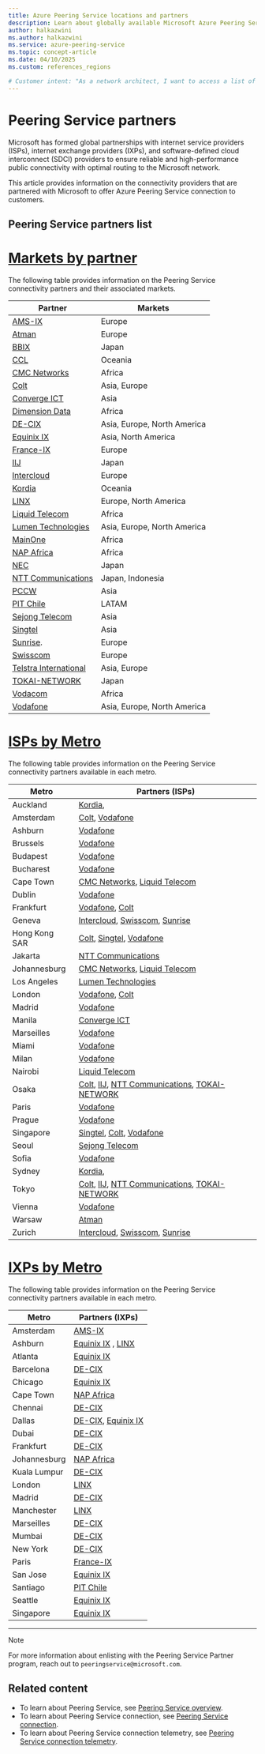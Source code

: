 ```yaml
---
title: Azure Peering Service locations and partners
description: Learn about globally available Microsoft Azure Peering Service locations and partners (ISPs and IXPs).
author: halkazwini
ms.author: halkazwini
ms.service: azure-peering-service
ms.topic: concept-article
ms.date: 04/10/2025
ms.custom: references_regions

# Customer intent: "As a network architect, I want to access a list of Azure Peering Service partners by region and metro, so that I can select the optimal connectivity provider for reliable and high-performance cloud network solutions."
---
```


# Peering Service partners

Microsoft has formed global partnerships with internet service providers (ISPs), internet exchange providers (IXPs), and software-defined cloud interconnect (SDCI) providers to ensure reliable and high-performance public connectivity with optimal routing to the Microsoft network.

This article provides information on the connectivity providers that are partnered with Microsoft to offer Azure Peering Service connection to customers.

## Peering Service partners list

# [**Markets by partner**](#tab/partners)

The following table provides information on the Peering Service connectivity partners and their associated markets.

| Partner | Markets |
|----------|--------|
| [AMS-IX](https://www.ams-ix.net/ams/service/cloud-access) | Europe |
| [Atman](https://atman.pl/en/connectivity/internet/atman-internet-with-microsoft-azure-peering-service/) | Europe |
| [BBIX](https://www.bbix.net/en/service/) | Japan |
| [CCL](https://concepts.co.nz/news) | Oceania |
| [CMC Networks](https://www.cmcnetworks.net/products/microsoft-azure-peering-services.html) | Africa |
| [Colt](https://www.colt.net/product/cloud-prioritisation/)| Asia, Europe |
| [Converge ICT](https://www.convergeict.com/enterprise/) | Asia |
| [Dimension Data](https://www.dimensiondata.com/en-gb/about-us/our-partners/microsoft/)| Africa |
| [DE-CIX](https://www.de-cix.net/services/microsoft-azure-peering-service/)| Asia, Europe, North America |
| [Equinix IX](https://www.equinix.com/interconnection-services/internet-exchange/) | Asia, North America |
| [France-IX](https://www.franceix.net/en/) | Europe |
| [IIJ](https://www.iij.ad.jp/en/) | Japan |
| [Intercloud](https://www.intercloud.com/partners/microsoft-azure)| Europe |
| [Kordia](https://www.kordia.co.nz/cloudconnect) | Oceania  |
| [LINX](https://www.linx.net/services/microsoft-azure-peering/) | Europe, North America |
| [Liquid Telecom](https://liquidc2.com/connect/#maps) | Africa |
| [Lumen Technologies](https://www.ctl.io/microsoft-azure-peering-services/) | Asia, Europe, North America |
| [MainOne](https://mainone.net/connectivity-and-data-center-services/) | Africa |
| [NAP Africa](https://www.napafrica.net/technical/microsoft-azure-peering-service/) | Africa |
| [NEC](https://jpn.nec.com/) | Japan |
| [NTT Communications](https://www.ntt.com/en/index.html) | Japan, Indonesia |
| [PCCW](https://www.pccwglobal.com/) | Asia |
| [PIT Chile](https://www.pitchile.cl/wp/maps/) |LATAM|
| [Sejong Telecom](https://www.sejongtelecom.net/) | Asia |
| [Singtel](https://www.singtel.com/business/campaign/singnet-cloud-connect-microsoft-direct) | Asia |
| [Sunrise](https://www.sunrise.ch/business/en/home). | Europe |
| [Swisscom](https://www.swisscom.ch/en/business/enterprise/offer/wireline.html) | Europe |
| [Telstra International](https://www.telstrainternational.com/en/enterprise/products/adaptive-networks/global-internet/global-internet-direct) | Asia, Europe |
| [TOKAI-NETWORK](https://www.broadline.ne.jp/en/) | Japan  |
| [Vodacom](https://www.vodacom.com/index.php) | Africa |
| [Vodafone](https://www.vodafone.com/business/solutions/fixed-connectivity/internet-services#solutions) | Asia, Europe, North America |

# [**ISPs by Metro**](#tab/isp)

The following table provides information on the Peering Service connectivity partners available in each metro.

| Metro | Partners (ISPs) |
|-------|-----------------|
| Auckland | [Kordia](https://www.kordia.co.nz/cloudconnect), |
| Amsterdam | [Colt](https://www.colt.net/product/cloud-prioritisation/), [Vodafone](https://www.vodafone.com/business/solutions/fixed-connectivity/internet-services#solutions) |
| Ashburn | [Vodafone](https://www.vodafone.com/business/solutions/fixed-connectivity/internet-services#solutions) |
| Brussels | [Vodafone](https://www.vodafone.com/business/solutions/fixed-connectivity/internet-services#solutions) |
| Budapest | [Vodafone](https://www.vodafone.com/business/solutions/fixed-connectivity/internet-services#solutions) |
| Bucharest | [Vodafone](https://www.vodafone.com/business/solutions/fixed-connectivity/internet-services#solutions) |
| Cape Town | [CMC Networks](https://www.cmcnetworks.net/products/microsoft-azure-peering-services.html), [Liquid Telecom](https://liquidc2.com/connect/#maps) |
| Dublin | [Vodafone](https://www.vodafone.com/business/solutions/fixed-connectivity/internet-services#solutions) |
| Frankfurt | [Vodafone](https://www.vodafone.com/business/solutions/fixed-connectivity/internet-services#solutions), [Colt](https://www.colt.net/product/cloud-prioritisation/) |
| Geneva | [Intercloud](https://www.intercloud.com/partners/microsoft-azure), [Swisscom](https://www.swisscom.ch/en/business/enterprise/offer/wireline.html), [Sunrise](https://www.sunrise.ch/business/en/home) |
| Hong Kong SAR | [Colt](https://www.colt.net/product/cloud-prioritisation/), [Singtel](https://www.singtel.com/business/campaign/singnet-cloud-connect-microsoft-direct), [Vodafone](https://www.vodafone.com/business/solutions/fixed-connectivity/internet-services#solutions) |
| Jakarta | [NTT Communications](https://www.ntt.com/en/index.html) |
| Johannesburg | [CMC Networks](https://www.cmcnetworks.net/products/microsoft-azure-peering-services.html), [Liquid Telecom](https://liquidc2.com/connect/#maps) |
| Los Angeles | [Lumen Technologies](https://www.ctl.io/microsoft-azure-peering-services/) |
| London | [Vodafone](https://www.vodafone.com/business/solutions/fixed-connectivity/internet-services#solutions), [Colt](https://www.colt.net/product/cloud-prioritisation/) |
| Madrid | [Vodafone](https://www.vodafone.com/business/solutions/fixed-connectivity/internet-services#solutions) |
| Manila | [Converge ICT](https://www.convergeict.com/enterprise/) |
| Marseilles | [Vodafone](https://www.vodafone.com/business/solutions/fixed-connectivity/internet-services#solutions) |
| Miami | [Vodafone](https://www.vodafone.com/business/solutions/fixed-connectivity/internet-services#solutions) |
| Milan | [Vodafone](https://www.vodafone.com/business/solutions/fixed-connectivity/internet-services#solutions) |
| Nairobi | [Liquid Telecom](https://liquidc2.com/connect/#maps) |
| Osaka | [Colt](https://www.colt.net/product/cloud-prioritisation/), [IIJ](https://www.iij.ad.jp/en/), [NTT Communications](https://www.ntt.com/en/index.html), [TOKAI-NETWORK](https://www.broadline.ne.jp/en/) |
| Paris | [Vodafone](https://www.vodafone.com/business/solutions/fixed-connectivity/internet-services#solutions) |
| Prague | [Vodafone](https://www.vodafone.com/business/solutions/fixed-connectivity/internet-services#solutions) |
| Singapore | [Singtel](https://www.singtel.com/business/campaign/singnet-cloud-connect-microsoft-direct), [Colt](https://www.colt.net/product/cloud-prioritisation/), [Vodafone](https://www.vodafone.com/business/solutions/fixed-connectivity/internet-services#solutions) |
| Seoul | [Sejong Telecom](https://www.sejongtelecom.net/) |
| Sofia | [Vodafone](https://www.vodafone.com/business/solutions/fixed-connectivity/internet-services#solutions) |
| Sydney | [Kordia](https://www.kordia.co.nz/cloudconnect), |
| Tokyo | [Colt](https://www.colt.net/product/cloud-prioritisation/), [IIJ](https://www.iij.ad.jp/en/), [NTT Communications](https://www.ntt.com/en/index.html), [TOKAI-NETWORK](https://www.broadline.ne.jp/en/) |
| Vienna | [Vodafone](https://www.vodafone.com/business/solutions/fixed-connectivity/internet-services#solutions) |
| Warsaw | [Atman](https://atman.pl/en/connectivity/internet/atman-internet-with-microsoft-azure-peering-service/) |
| Zurich | [Intercloud](https://www.intercloud.com/partners/microsoft-azure), [Swisscom](https://www.swisscom.ch/en/business/enterprise/offer/wireline.html), [Sunrise](https://www.sunrise.ch/business/en/home) |

# [**IXPs by Metro**](#tab/ixp)

The following table provides information on the Peering Service connectivity partners available in each metro.

| Metro | Partners (IXPs) |
|-------|-----------------|
| Amsterdam | [AMS-IX](https://www.ams-ix.net/ams/service/cloud-access) |
| Ashburn | [Equinix IX](https://www.equinix.com/interconnection-services/internet-exchange/) , [LINX](https://www.linx.net/services/microsoft-azure-peering/) |
| Atlanta | [Equinix IX](https://www.equinix.com/interconnection-services/internet-exchange/) |
| Barcelona | [DE-CIX](https://www.de-cix.net/services/microsoft-azure-peering-service/) |
| Chicago | [Equinix IX](https://www.equinix.com/interconnection-services/internet-exchange/) |
| Cape Town | [NAP Africa](https://www.napafrica.net/technical/microsoft-azure-peering-service/) |
| Chennai | [DE-CIX](https://www.de-cix.net/services/microsoft-azure-peering-service/)|
| Dallas | [DE-CIX](https://www.de-cix.net/services/microsoft-azure-peering-service/), [Equinix IX](https://www.equinix.com/interconnection-services/internet-exchange/) |
| Dubai | [DE-CIX](https://www.de-cix.net/services/microsoft-azure-peering-service/) |
| Frankfurt | [DE-CIX](https://www.de-cix.net/services/microsoft-azure-peering-service/) |
| Johannesburg | [NAP Africa](https://www.napafrica.net/technical/microsoft-azure-peering-service/) |
| Kuala Lumpur | [DE-CIX](https://www.de-cix.net/services/microsoft-azure-peering-service/) |
| London | [LINX](https://www.linx.net/services/microsoft-azure-peering/) |
| Madrid | [DE-CIX](https://www.de-cix.net/services/microsoft-azure-peering-service/) |
| Manchester | [LINX](https://www.linx.net/services/microsoft-azure-peering/) |
| Marseilles | [DE-CIX](https://www.de-cix.net/services/microsoft-azure-peering-service/) |
| Mumbai | [DE-CIX](https://www.de-cix.net/services/microsoft-azure-peering-service/) |
| New York | [DE-CIX](https://www.de-cix.net/services/microsoft-azure-peering-service/) |
| Paris | [France-IX](https://www.franceix.net/en/) |
| San Jose | [Equinix IX](https://www.equinix.com/interconnection-services/internet-exchange/) |
| Santiago | [PIT Chile](https://www.pitchile.cl/wp/maps/) |
| Seattle | [Equinix IX](https://www.equinix.com/interconnection-services/internet-exchange/) |
| Singapore | [Equinix IX](https://www.equinix.com/interconnection-services/internet-exchange/) |

---

> [!NOTE]
> For more information about enlisting with the Peering Service Partner program, reach out to `peeringservice@microsoft.com`.

## Related content

- To learn about Peering Service, see [Peering Service overview](about.md).
- To learn about Peering Service connection, see [Peering Service connection](connection.md).
- To learn about Peering Service connection telemetry, see [Peering Service connection telemetry](connection-telemetry.md).
